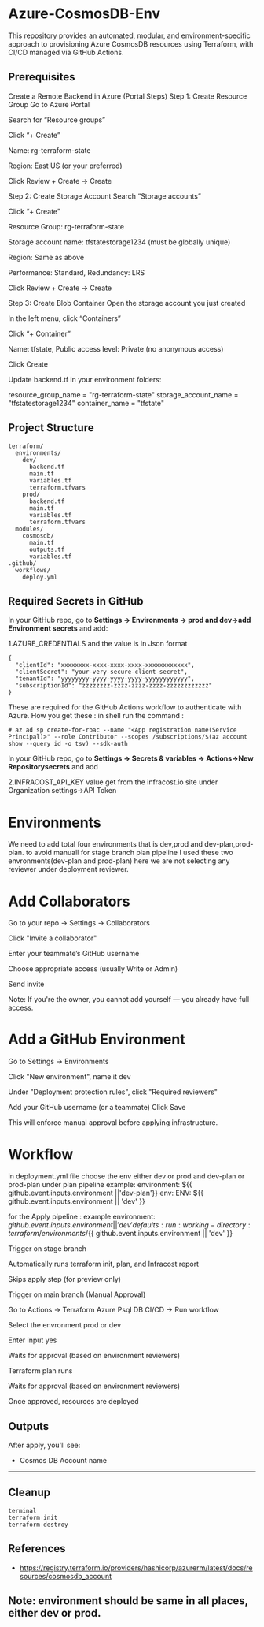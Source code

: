 # Azure-CosmosDB-Env

This repository provides an automated, modular, and environment-specific approach to provisioning Azure CosmosDB resources using Terraform, with CI/CD managed via GitHub Actions.

## Prerequisites
Create a Remote Backend in Azure (Portal Steps)
Step 1: Create Resource Group
Go to Azure Portal

Search for “Resource groups”

Click “+ Create”

Name: rg-terraform-state

Region: East US (or your preferred)

Click Review + Create → Create

 Step 2: Create Storage Account
Search “Storage accounts”

Click “+ Create”

Resource Group: rg-terraform-state

Storage account name: tfstatestorage1234 (must be globally unique)

Region: Same as above

Performance: Standard, Redundancy: LRS

Click Review + Create → Create

 Step 3: Create Blob Container
Open the storage account you just created

In the left menu, click “Containers”

Click “+ Container”

Name: tfstate, Public access level: Private (no anonymous access)

Click Create

Update backend.tf in your environment folders:

resource_group_name  = "rg-terraform-state"
storage_account_name = "tfstatestorage1234"
container_name       = "tfstate"



 ## Project Structure

```
terraform/
  environments/
    dev/
      backend.tf
      main.tf
      variables.tf
      terraform.tfvars
    prod/
      backend.tf
      main.tf
      variables.tf
      terraform.tfvars
  modules/
    cosmosdb/
      main.tf
      outputs.tf
      variables.tf
.github/
  workflows/
    deploy.yml
```

##  Required Secrets in GitHub

In your GitHub repo, go to **Settings → Environments → prod and dev->add Environment secrets** and add:

1.AZURE_CREDENTIALS  and the value is in Json format

```
{
  "clientId": "xxxxxxxx-xxxx-xxxx-xxxx-xxxxxxxxxxxx",
  "clientSecret": "your-very-secure-client-secret",
  "tenantId": "yyyyyyyy-yyyy-yyyy-yyyy-yyyyyyyyyyyy",
  "subscriptionId": "zzzzzzzz-zzzz-zzzz-zzzz-zzzzzzzzzzzz"
}
```

These are required for the GitHub Actions workflow to authenticate with Azure.
How you get these : in shell run the command :
```
# az ad sp create-for-rbac --name "<App registration name(Service Principal)>" --role Contributor --scopes /subscriptions/$(az account show --query id -o tsv) --sdk-auth
```

In your GitHub repo, go to **Settings → Secrets & variables → Actions->New Repositorysecrets** and add

2.INFRACOST_API_KEY  value get from the infracost.io site under Organization settings->API Token

# Environments
We need to add total four environments that is dev,prod and dev-plan,prod-plan. to avoid manuall for stage branch plan pipeline I used these two envronments(dev-plan and prod-plan) here we are not selecting any reviewer under deployment reviewer.

# Add Collaborators
Go to your repo → Settings → Collaborators

Click "Invite a collaborator"

Enter your teammate’s GitHub username

Choose appropriate access (usually Write or Admin)

Send invite

Note: If you're the owner, you cannot add yourself — you already have full access.

# Add a GitHub Environment

Go to Settings → Environments

Click "New environment", name it dev

Under "Deployment protection rules", click "Required reviewers"

Add your GitHub username (or a teammate)
Click Save

This will enforce manual approval before applying infrastructure.

# Workflow
in deployment.yml file choose the env either dev or prod and dev-plan or prod-plan under plan pipeline
example:
environment: ${{ github.event.inputs.environment ||'dev-plan'}}
env:
      ENV: ${{ github.event.inputs.environment || 'dev' }}

for the Apply pipeline  :
example
 environment: ${{ github.event.inputs.environment || 'dev' }}
    defaults:
      run:
        working-directory: terraform/environments/${{ github.event.inputs.environment || 'dev' }}

 Trigger on stage branch

Automatically runs terraform init, plan, and Infracost report

Skips apply step (for preview only)

 Trigger on main branch (Manual Approval)

Go to Actions → Terraform Azure Psql DB CI/CD → Run workflow

Select the envronment prod or dev

Enter input yes

Waits for approval (based on environment reviewers)

Terraform plan runs

Waits for approval (based on environment reviewers)

Once approved, resources are deployed

##  Outputs
After apply, you'll see:
- Cosmos DB Account name

---

##  Cleanup

```
terminal
terraform init
terraform destroy 

```


## References

- https://registry.terraform.io/providers/hashicorp/azurerm/latest/docs/resources/cosmosdb_account

## Note: environment should be same in all places, either dev or prod.